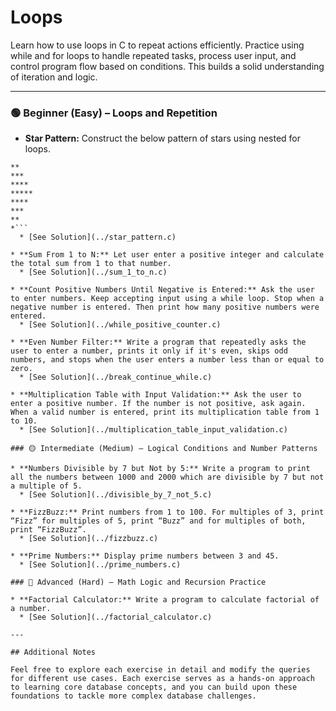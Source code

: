 # Loops

Learn how to use loops in C to repeat actions efficiently. Practice using while and for loops to handle repeated tasks, process user input, and control program flow based on conditions. This builds a solid understanding of iteration and logic.

---

### 🟢 Beginner (Easy) – Loops and Repetition

  * **Star Pattern:** Construct the below pattern of stars using nested for loops.
  ```*
  **
  ***
  ****
  *****
  ****
  ***
  **
  *```
    * [See Solution](../star_pattern.c)

  * **Sum From 1 to N:** Let user enter a positive integer and calculate the total sum from 1 to that number.
    * [See Solution](../sum_1_to_n.c)

  * **Count Positive Numbers Until Negative is Entered:** Ask the user to enter numbers. Keep accepting input using a while loop. Stop when a negative number is entered. Then print how many positive numbers were entered.
    * [See Solution](../while_positive_counter.c)

  * **Even Number Filter:** Write a program that repeatedly asks the user to enter a number, prints it only if it's even, skips odd numbers, and stops when the user enters a number less than or equal to zero.
    * [See Solution](../break_continue_while.c)

  * **Multiplication Table with Input Validation:** Ask the user to enter a positive number. If the number is not positive, ask again. When a valid number is entered, print its multiplication table from 1 to 10.
    * [See Solution](../multiplication_table_input_validation.c)

### 🟡 Intermediate (Medium) – Logical Conditions and Number Patterns

  * **Numbers Divisible by 7 but Not by 5:** Write a program to print all the numbers between 1000 and 2000 which are divisible by 7 but not a multiple of 5.
    * [See Solution](../divisible_by_7_not_5.c)

  * **FizzBuzz:** Print numbers from 1 to 100. For multiples of 3, print “Fizz” for multiples of 5, print “Buzz” and for multiples of both, print “FizzBuzz”.
    * [See Solution](../fizzbuzz.c)

  * **Prime Numbers:** Display prime numbers between 3 and 45.
    * [See Solution](../prime_numbers.c)

### 🔴 Advanced (Hard) – Math Logic and Recursion Practice

  * **Factorial Calculator:** Write a program to calculate factorial of a number.
    * [See Solution](../factorial_calculator.c)

---

## Additional Notes

Feel free to explore each exercise in detail and modify the queries for different use cases. Each exercise serves as a hands-on approach to learning core database concepts, and you can build upon these foundations to tackle more complex database challenges.